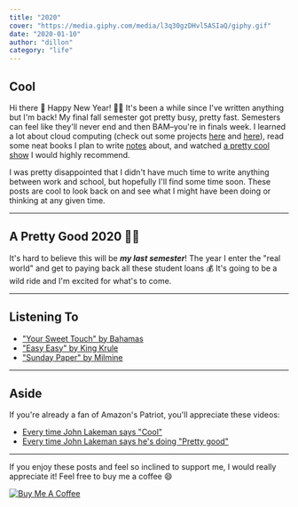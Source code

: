 ```yaml
---
title: "2020"
cover: "https://media.giphy.com/media/l3q30gzDHvl5ASIaQ/giphy.gif"
date: "2020-01-10"
author: "dillon"
category: "life"
---
```


## Cool

Hi there 👋 Happy New Year! 🥂🎆 It's been a while since I've written anything but I'm back! My final fall semester got pretty busy, pretty fast. Semesters can feel like they'll never end and then BAM–you're in finals week. I learned a lot about cloud computing (check out some projects [here](https://github.com/dilloncoffman/AWS-GatsbyRecordStore) and [here](https://github.com/dilloncoffman/FirebaseSongReview)), read some neat books I plan to write [notes](https://www.dilloncoffman.com/reading-notes) about, and watched [a pretty cool show](https://www.amazon.com/gp/video/detail/B017APUY62/ref=atv_dp) I would highly recommend.

I was pretty disappointed that I didn't have much time to write anything between work and school, but hopefully I'll find some time soon. These posts are cool to look back on and see what I might have been doing or thinking at any given time.

<hr>

## A Pretty Good 2020 👨‍🎓

It's hard to believe this will be **_my last semester_**! The year I enter the "real world" and get to paying back all these student loans 💰 It's going to be a wild ride and I'm excited for what's to come.

<hr>

## Listening To

- ["Your Sweet Touch" by Bahamas](https://youtu.be/5naGOPeXWvk?t=2203)
- ["Easy Easy" by King Krule](https://www.youtube.com/watch?v=hRzlbh4or3c)
- ["Sunday Paper" by Milmine](https://www.youtube.com/watch?v=MPr6NoiksgY)

<hr>

## Aside

If you're already a fan of Amazon's Patriot, you'll appreciate these videos:

- [Every time John Lakeman says "Cool"](https://www.youtube.com/watch?v=5iPf_T7OYdo)
- [Every time John Lakeman says he's doing "Pretty good"](https://www.youtube.com/watch?v=8Yo2ZYAdxa4)

<hr>

If you enjoy these posts and feel so inclined to support me, I would really appreciate it! Feel free to buy me a coffee 😄

<a href="https://www.buymeacoffee.com/dilloncoffman" target="_blank" rel="noopener"><img src="https://bmc-cdn.nyc3.digitaloceanspaces.com/BMC-button-images/custom_images/orange_img.png" alt="Buy Me A Coffee" style="height: auto !important;width: auto !important;" ></a>